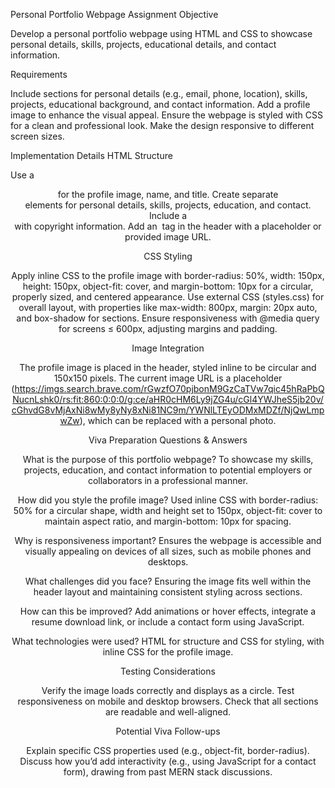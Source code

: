 Personal Portfolio Webpage Assignment
Objective

Develop a personal portfolio webpage using HTML and CSS to showcase personal details, skills, projects, educational details, and contact information.

Requirements

Include sections for personal details (e.g., email, phone, location), skills, projects, educational background, and contact information.
Add a profile image to enhance the visual appeal.
Ensure the webpage is styled with CSS for a clean and professional look.
Make the design responsive to different screen sizes.

Implementation Details
HTML Structure

Use a <header> for the profile image, name, and title.
Create separate <section> elements for personal details, skills, projects, education, and contact.
Include a <footer> with copyright information.
Add an <img> tag in the header with a placeholder or provided image URL.

CSS Styling

Apply inline CSS to the profile image with border-radius: 50%, width: 150px, height: 150px, object-fit: cover, and margin-bottom: 10px for a circular, properly sized, and centered appearance.
Use external CSS (styles.css) for overall layout, with properties like max-width: 800px, margin: 20px auto, and box-shadow for sections.
Ensure responsiveness with @media query for screens ≤ 600px, adjusting margins and padding.

Image Integration

The profile image is placed in the header, styled inline to be circular and 150x150 pixels.
The current image URL is a placeholder (https://imgs.search.brave.com/rGwzfO70pjbonM9GzCaTVw7qic45hRaPbQNucnLshk0/rs:fit:860:0:0:0/g:ce/aHR0cHM6Ly9jZG4u/cGl4YWJheS5jb20v/cGhvdG8vMjAxNi8wMy8yNy8xNi81NC9m/YWNlLTEyODMxMDZf/NjQwLmpwZw), which can be replaced with a personal photo.

Viva Preparation Questions & Answers

What is the purpose of this portfolio webpage?
To showcase my skills, projects, education, and contact information to potential employers or collaborators in a professional manner.


How did you style the profile image?
Used inline CSS with border-radius: 50% for a circular shape, width and height set to 150px, object-fit: cover to maintain aspect ratio, and margin-bottom: 10px for spacing.


Why is responsiveness important?
Ensures the webpage is accessible and visually appealing on devices of all sizes, such as mobile phones and desktops.


What challenges did you face?
Ensuring the image fits well within the header layout and maintaining consistent styling across sections.


How can this be improved?
Add animations or hover effects, integrate a resume download link, or include a contact form using JavaScript.


What technologies were used?
HTML for structure and CSS for styling, with inline CSS for the profile image.



Testing Considerations

Verify the image loads correctly and displays as a circle.
Test responsiveness on mobile and desktop browsers.
Check that all sections are readable and well-aligned.

Potential Viva Follow-ups

Explain specific CSS properties used (e.g., object-fit, border-radius).
Discuss how you’d add interactivity (e.g., using JavaScript for a contact form), drawing from past MERN stack discussions.

